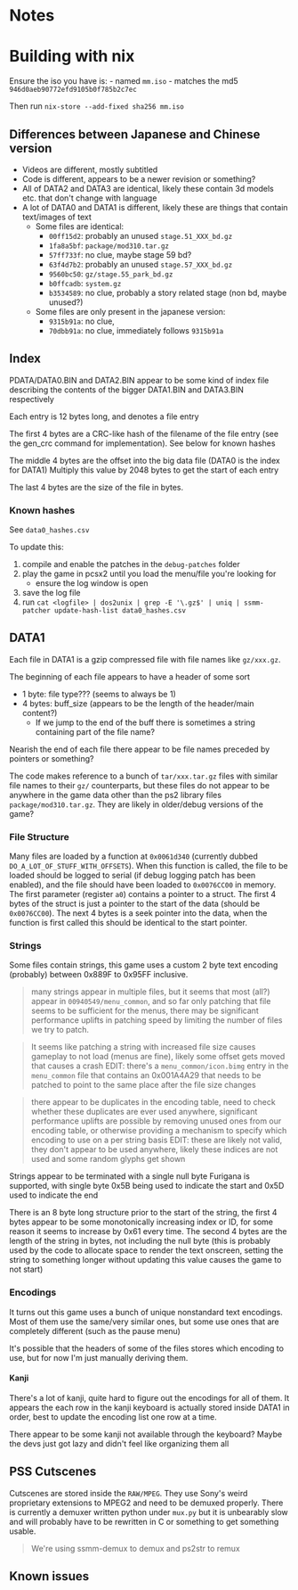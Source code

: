 # Notes

# Building with nix

Ensure the iso you have is:
    - named `mm.iso`
    - matches the md5 `946d0aeb90772efd9105b0f785b2c7ec`

Then run `nix-store --add-fixed sha256 mm.iso`

## Differences between Japanese and Chinese version

- Videos are different, mostly subtitled
- Code is different, appears to be a newer revision or something?
- All of DATA2 and DATA3 are identical, likely these contain 3d models etc. that don't change with language
- A lot of DATA0 and DATA1 is different, likely these are things that contain text/images of text
    - Some files are identical:
        - `00ff15d2`: probably an unused `stage.51_XXX_bd.gz`
        - `1fa8a5bf`: `package/mod310.tar.gz`
        - `57ff733f`: no clue, maybe stage 59 bd?
        - `63f4d7b2`: probably an unused `stage.57_XXX_bd.gz`
        - `9560bc50`: `gz/stage.55_park_bd.gz`
        - `b0ffcadb`: `system.gz`
        - `b3534589`: no clue, probably a story related stage (non bd, maybe unused?)
    - Some files are only present in the japanese version:
        - `9315b91a`: no clue,
        - `70dbb91a`: no clue, immediately follows `9315b91a`



## Index
PDATA/DATA0.BIN and DATA2.BIN appear to be some kind of index file describing the contents of the bigger DATA1.BIN and DATA3.BIN respectively

Each entry is 12 bytes long, and denotes a file entry

The first 4 bytes are a CRC-like hash of the filename of the file entry (see the gen_crc command for implementation).
See below for known hashes

The middle 4 bytes are the offset into the big data file (DATA0 is the index for DATA1)
Multiply this value by 2048 bytes to get the start of each entry

The last 4 bytes are the size of the file in bytes.

### Known hashes

See `data0_hashes.csv`

To update this:
1. compile and enable the patches in the `debug-patches` folder
1. play the game in pcsx2 until you load the menu/file you're looking for
    - ensure the log window is open
1. save the log file
1. run `cat <logfile> | dos2unix | grep -E '\.gz$' | uniq | ssmm-patcher update-hash-list data0_hashes.csv`

## DATA1
Each file in DATA1 is a gzip compressed file with file names like `gz/xxx.gz`.


The beginning of each file appears to have a header of some sort

- 1 byte: file type??? (seems to always be 1)
- 4 bytes: buff_size (appears to be the length of the header/main content?)
    - If we jump to the end of the buff there is sometimes a string containing part of the file name?

Nearish the end of each file there appear to be file names preceded by pointers or something?

The code makes reference to a bunch of `tar/xxx.tar.gz` files with similar file names to their `gz/` counterparts, but these files do not appear to be anywhere in the game data other than the ps2 library files `package/mod310.tar.gz`.
They are likely in older/debug versions of the game?

### File Structure

Many files are loaded by a function at `0x0061d340` (currently dubbed `DO_A_LOT_OF_STUFF_WITH_OFFSETS`).
When this function is called, the file to be loaded should be logged to serial (if debug logging patch has been enabled), and the file should have been loaded to `0x0076CC00` in memory.
The first parameter (register `a0`) contains a pointer to a struct.
The first 4 bytes of the struct is just a pointer to the start of the data (should be `0x0076CC00`).
The next 4 bytes is a seek pointer into the data, when the function is first called this should be identical to the start pointer.

### Strings
Some files contain strings, this game uses a custom 2 byte text encoding (probably) between 0x889F to 0x95FF inclusive.
> many strings appear in multiple files, but it seems that most (all?) appear in `00940549/menu_common`, and so far only patching that file seems to be sufficient for the menus, there may be significant performance uplifts in patching speed by limiting the number of files we try to patch.

> It seems like patching a string with increased file size causes gameplay to not load (menus are fine), likely some offset gets moved that causes a crash
> EDIT: there's a `menu_common/icon.bimg` entry in the `menu_common` file  that contains an 0x001A4A29 that needs to be patched to point to the same place after the file size changes

> there appear to be duplicates in the encoding table, need to check whether these duplicates are ever used anywhere, significant performance uplifts are possible by removing unused ones from our encoding table, or otherwise providing a mechanism to specify which encoding to use on a per string basis
> EDIT: these are likely not valid, they don't appear to be used anywhere, likely these indices are not used and some random glyphs get shown


Strings appear to be terminated with a single null byte
Furigana is supported, with single byte 0x5B being used to indicate the start and 0x5D used to indicate the end

There is an 8 byte long structure prior to the start of the string, the first 4 bytes appear to be some monotonically increasing index or ID, for some reason it seems to increase by 0x61 every time.
The second 4 bytes are the length of the string in bytes, not including the null byte (this is probably used by the code to allocate space to render the text onscreen, setting the string to something longer without updating this value causes the game to not start)

### Encodings

It turns out this game uses a bunch of unique nonstandard text encodings.
Most of them use the same/very similar ones, but some use ones that are completely different (such as the pause menu)

It's possible that the headers of some of the files stores which encoding to use, but for now I'm just manually deriving them.

#### Kanji

There's a lot of kanji, quite hard to figure out the encodings for all of them.
It appears the each row in the kanji keyboard is actually stored inside DATA1 in order, best to update the encoding list one row at a time.

There appear to be some kanji not available through the keyboard?
Maybe the devs just got lazy and didn't feel like organizing them all

## PSS Cutscenes

Cutscenes are stored inside the `RAW/MPEG`.
They use Sony's weird proprietary extensions to MPEG2 and need to be demuxed properly.
There is currently a demuxer written python under `mux.py` but it is unbearably slow and will probably have to be rewritten in C or something to get something usable.

> We're using ssmm-demux to demux and ps2str to remux




## Known issues